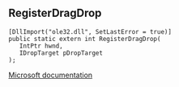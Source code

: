 ## RegisterDragDrop

```
[DllImport("ole32.dll", SetLastError = true)]
public static extern int RegisterDragDrop(
   IntPtr hwnd,
   IDropTarget pDropTarget
);
```

[Microsoft documentation](https://docs.microsoft.com/en-us/windows/win32/api/ole2/nf-ole2-registerdragdrop)
